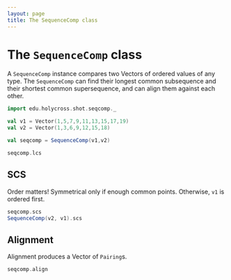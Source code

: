 ```yaml
---
layout: page
title: The SequenceComp class
---
```


# The `SequenceComp` class

A `SequenceComp` instance compares two Vectors of ordered values of any type.  The `SequenceComp` can find their longest common subsequence and their shortest common supersequence, and can align them against each other.

```scala mdoc:silent
import edu.holycross.shot.seqcomp._

val v1 = Vector(1,5,7,9,11,13,15,17,19)
val v2 = Vector(1,3,6,9,12,15,18)

val seqcomp = SequenceComp(v1,v2)
```




```scala mdoc
seqcomp.lcs


```


## SCS

Order matters!  Symmetrical only if enough common points. Otherwise, `v1` is ordered first.

```scala mdoc
seqcomp.scs
SequenceComp(v2, v1).scs
```


## Alignment

Alignment produces a Vector of `Pairing`s.


```scala mdoc
seqcomp.align

```
